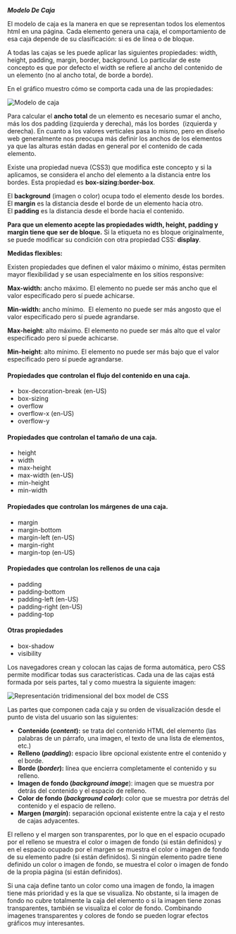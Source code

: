 ***Modelo De Caja***

El modelo de caja es la manera en que se representan todos los elementos html en una página. Cada elemento genera una caja, el comportamiento de esa caja depende de su clasificación: si es de línea o de bloque.

A todas las cajas se les puede aplicar las siguientes propiedades: width, height, padding, margin, border, background. Lo particular de este concepto es que por defecto el width se refiere al ancho del contenido de un elemento (no al ancho total, de borde a borde). 

En el gráfico muestro cómo se comporta cada una de las propiedades:

![Modelo de caja](https://www.laurachuburu.com.ar/img/tutoriales/css/modelo-de-caja.png)

Para calcular el **ancho total** de un elemento es necesario sumar el ancho, más los dos padding (izquierda y derecha), más los bordes  (izquierda y derecha). En cuanto a los valores verticales pasa lo mismo, pero en diseño web generalmente nos preocupa más definir los anchos de los elementos ya que las alturas están dadas en general por el contenido de cada elemento.

Existe una propiedad nueva (CSS3) que modifica este concepto y si la aplicamos, se considera el ancho del elemento a la distancia entre los bordes. Esta propiedad es **box-sizing:border-box**.

El **background** (imagen o color) ocupa todo el elemento desde los bordes.
El **margin** es la distancia desde el borde de un elemento hacia otro.
El **padding** es la distancia desde el borde hacia el contenido.

**Para que un elemento acepte las propiedades width, height, padding y margin tiene que ser de bloque.** Si la etiqueta no es bloque originalmente, se puede modificar su condición con otra propiedad CSS: **display**.

**Medidas flexibles:**

Existen propiedades que definen el valor máximo o mínimo, éstas permiten mayor flexibilidad y se usan especialmente en los sitios responsive:

**Max-width:** ancho máximo. El elemento no puede ser más ancho que el valor especificado pero sí puede achicarse.

**Min-width:** ancho mínimo.  El elemento no puede ser más angosto que el valor especificado pero sí puede agrandarse.

**Max-height**: alto máximo. El elemento no puede ser más alto que el valor especificado pero sí puede achicarse.

**Min-height**: alto mínimo. El elemento no puede ser más bajo que el valor especificado pero sí puede agrandarse.
#### **Propiedades que controlan el flujo del contenido en una caja.**
- box-decoration-break (en-US)
- box-sizing
- overflow
- overflow-x (en-US)
- overflow-y
#### **Propiedades que controlan el tamaño de una caja.**
- height
- width
- max-height
- max-width (en-US)
- min-height
- min-width
#### **Propiedades que controlan los márgenes de una caja.**
- margin
- margin-bottom
- margin-left (en-US)
- margin-right
- margin-top (en-US)
#### **Propiedades que controlan los rellenos de una caja**
- padding
- padding-bottom
- padding-left (en-US)
- padding-right (en-US)
- padding-top
#### **Otras propiedades**
- box-shadow
- visibility

Los navegadores crean y colocan las cajas de forma automática, pero CSS permite modificar todas sus características. Cada una de las cajas está formada por seis partes, tal y como muestra la siguiente imagen:

![Representación tridimensional del box model de CSS](https://uniwebsidad.com/static/libros/imagenes/css/f0403.gif)

Las partes que componen cada caja y su orden de visualización desde el punto de vista del usuario son las siguientes:

- **Contenido (*content*):** se trata del contenido HTML del elemento (las palabras de un párrafo, una imagen, el texto de una lista de elementos, etc.)
- **Relleno (*padding*):** espacio libre opcional existente entre el contenido y el borde.
- **Borde (*border*):** línea que encierra completamente el contenido y su relleno.
- **Imagen de fondo (*background image***): imagen que se muestra por detrás del contenido y el espacio de relleno.
- **Color de fondo (*background color*):** color que se muestra por detrás del contenido y el espacio de relleno.
- **Margen (*margin*):** separación opcional existente entre la caja y el resto de cajas adyacentes.

El relleno y el margen son transparentes, por lo que en el espacio ocupado por el relleno se muestra el color o imagen de fondo (si están definidos) y en el espacio ocupado por el margen se muestra el color o imagen de fondo de su elemento padre (si están definidos). Si ningún elemento padre tiene definido un color o imagen de fondo, se muestra el color o imagen de fondo de la propia página (si están definidos).

Si una caja define tanto un color como una imagen de fondo, la imagen tiene más prioridad y es la que se visualiza. No obstante, si la imagen de fondo no cubre totalmente la caja del elemento o si la imagen tiene zonas transparentes, también se visualiza el color de fondo. Combinando imagenes transparentes y colores de fondo se pueden lograr efectos gráficos muy interesantes.

